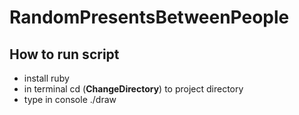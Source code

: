 # RandomPresentsBetweenPeople

## How to run script

* install ruby
* in terminal cd (**ChangeDirectory**) to project directory
* type in console ./draw
